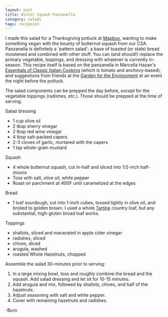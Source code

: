 ```yaml
---
layout: post
title: Winter Squash Panzanella
category: salads
tags: recipeish
---
```


I made this salad for a Thanksgiving potluck at [Mapbox][mbx], wanting to make
something vegan with the bounty of butternut squash from our CSA. Panzanella is
definitely a 'pattern salad': a base of toasted (or stale) bread moistened and
combined with other stuff. You can (and should!) replace the primary vegetable,
toppings, and dressing with whatever is currently in-season. This recipe itself
is based on the panzanella in Marcella Hazan's [Essentials of Classic Italian
Cooking][hazan] (which is tomato and anchovy-based), and suggestions from
friends at the [Garden for the Environment][gfe] at an event the night before
the potluck.

The salad components can be prepped the day before, *except* for the vegetable
toppings (radishes, etc.). Those should be prepped at the time of serving.

Salad dressing
- 1 cup olive oil
- 2 tbsp sherry vinegar
- 2 tbsp red wine vinegar
- 4 tbsp salt-packed capers
- 2-3 cloves of garlic, mortared with the capers
- 1 tsp whole-grain mustard

Squash
- 4 whole butternut squash, cut in-half and sliced into 1/2-inch half-moons
- Toss with salt, olive oil, white pepper
- Roast on parchment at 400F until caramelized at the edges

Bread
- 1 loaf sourdough, cut into 1-inch cubes, tossed lightly in olive oil, and
  broiled to golden brown. I used a whole [Tartine][tartine] country loaf, but
  any substantial, high-gluten broad loaf works.

Toppings
- shallots, sliced and macerated in apple cider vinegar
- radishes, sliced
- chives, diced
- arugula, washed
- roasted Whole Hazelnuts, chopped

Assemble the salad 30-minutes prior to serving:
1. In a large mixing bowl, toss and roughly combine the bread and the
   squash. Add salad dressing and let sit for 10-15 minutes.
2. Add arugula and mix, followed by shallots, chives, and half of the hazelnuts.
3. Adjust seasoning with salt and white pepper.
4. Cover with remaining hazelnuts and radishes.

-Buro

[gfe]: https://www.instagram.com/gardenfortheenvironment
[Hazan]: https://en.wikipedia.org/wiki/Marcella_Hazan
[mbx]: https://mapbox.com
[tartine]: https://www.tartinebakery.com/san-francisco/inner-sunset
